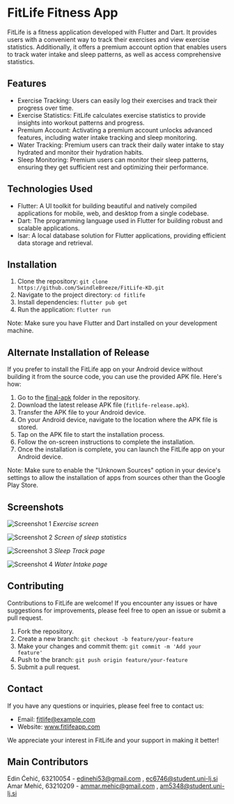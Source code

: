 # FitLife Fitness App

FitLife is a fitness application developed with Flutter and Dart. It provides users with a convenient way to track their exercises and view exercise statistics. Additionally, it offers a premium account option that enables users to track water intake and sleep patterns, as well as access comprehensive statistics.

## Features

- Exercise Tracking: Users can easily log their exercises and track their progress over time.
- Exercise Statistics: FitLife calculates exercise statistics to provide insights into workout patterns and progress.
- Premium Account: Activating a premium account unlocks advanced features, including water intake tracking and sleep monitoring.
- Water Tracking: Premium users can track their daily water intake to stay hydrated and monitor their hydration habits.
- Sleep Monitoring: Premium users can monitor their sleep patterns, ensuring they get sufficient rest and optimizing their performance.

## Technologies Used

- Flutter: A UI toolkit for building beautiful and natively compiled applications for mobile, web, and desktop from a single codebase.
- Dart: The programming language used in Flutter for building robust and scalable applications.
- Isar: A local database solution for Flutter applications, providing efficient data storage and retrieval.

## Installation

1. Clone the repository: `git clone https://github.com/SwindleBreeze/FitLife-KD.git`
2. Navigate to the project directory: `cd fitlife`
3. Install dependencies: `flutter pub get`
4. Run the application: `flutter run`

Note: Make sure you have Flutter and Dart installed on your development machine.

## Alternate Installation of Release

If you prefer to install the FitLife app on your Android device without building it from the source code, you can use the provided APK file. Here's how:

1. Go to the [final-apk](/final-apk) folder in the repository.
2. Download the latest release APK file (`fitlife-release.apk`).
3. Transfer the APK file to your Android device.
4. On your Android device, navigate to the location where the APK file is stored.
5. Tap on the APK file to start the installation process.
6. Follow the on-screen instructions to complete the installation.
7. Once the installation is complete, you can launch the FitLife app on your Android device.

Note: Make sure to enable the "Unknown Sources" option in your device's settings to allow the installation of apps from sources other than the Google Play Store.

## Screenshots

![Screenshot 1](screenshots/exercise-screen.jpg)
*Exercise screen*

![Screenshot 2](screenshots/sleep-stats.jpg)
*Screen of sleep statistics*

![Screenshot 3](screenshots/sleep-track.jpg)
*Sleep Track page*

![Screenshot 4](screenshots/water-intake.jpg)
*Water Intake page*

## Contributing

Contributions to FitLife are welcome! If you encounter any issues or have suggestions for improvements, please feel free to open an issue or submit a pull request.

1. Fork the repository.
2. Create a new branch: `git checkout -b feature/your-feature`
3. Make your changes and commit them: `git commit -m 'Add your feature'`
4. Push to the branch: `git push origin feature/your-feature`
5. Submit a pull request.

## Contact

If you have any questions or inquiries, please feel free to contact us:

- Email: fitlife@example.com
- Website: www.fitlifeapp.com

We appreciate your interest in FitLife and your support in making it better!

## Main Contributors
Edin Ćehić, 63210054 - edinehi53@gmail.com , ec6746@student.uni-lj.si
Amar Mehić, 63210209 - ammar.mehic@gmail.com , am5348@student.uni-lj.si
